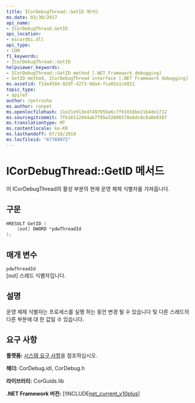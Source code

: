 ```yaml
---
title: ICorDebugThread::GetID 메서드
ms.date: 03/30/2017
api_name:
- ICorDebugThread.GetID
api_location:
- mscordbi.dll
api_type:
- COM
f1_keywords:
- ICorDebugThread::GetID
helpviewer_keywords:
- ICorDebugThread::GetID method [.NET Framework debugging]
- GetID method, ICorDebugThread interface [.NET Framework debugging]
ms.assetid: f1de4584-92df-42f3-9da4-fca03a1c6821
topic_type:
- apiref
author: rpetrusha
ms.author: ronpet
ms.openlocfilehash: 11e21e913e4749705ba6c7f91016be21b4de1712
ms.sourcegitcommit: 7f616512044ab7795e32806578e8dc0c6a0e038f
ms.translationtype: MT
ms.contentlocale: ko-KR
ms.lasthandoff: 07/10/2019
ms.locfileid: "67769972"
---
```

# <a name="icordebugthreadgetid-method"></a>ICorDebugThread::GetID 메서드
이 ICorDebugThread의 활성 부분의 현재 운영 체제 식별자를 가져옵니다.  
  
## <a name="syntax"></a>구문  
  
```cpp  
HRESULT GetID (  
    [out] DWORD *pdwThreadId  
);  
```  
  
## <a name="parameters"></a>매개 변수  
 `pdwThreadId`  
 [out] 스레드 식별자입니다.  
  
## <a name="remarks"></a>설명  
 운영 체제 식별자는 프로세스를 실행 하는 동안 변경 될 수 있습니다 및 다른 스레드의 다른 부분에 대 한 값일 수 있습니다.  
  
## <a name="requirements"></a>요구 사항  
 **플랫폼:** [시스템 요구 사항](../../../../docs/framework/get-started/system-requirements.md)을 참조하십시오.  
  
 **헤더:** CorDebug.idl, CorDebug.h  
  
 **라이브러리:** CorGuids.lib  
  
 **.NET Framework 버전:** [!INCLUDE[net_current_v10plus](../../../../includes/net-current-v10plus-md.md)]
